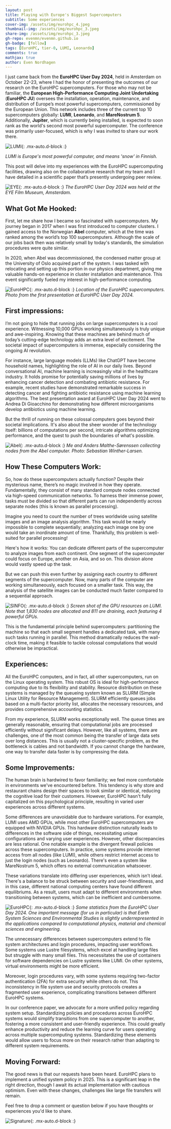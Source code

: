 ```yaml
---
layout: post
title: Playing with Europe's Biggest Supercomputers
subtitle: Some experiences 
cover-img: /assets/img/eurohpc_4.jpeg
thumbnail-img: /assets/img/eurohpc_3.jpeg
share-img: /assets/img/eurohpc_3.jpeg
gh-repo: evenmn/evenmn.github.io
gh-badge: [follow]
tags: [EuroHPC, tier-0, LUMI, Leonardo]
comments: true
mathjax: true
author: Even Nordhagen
---
```


I just came back from the **EuroHPC User Day 2024**, held in Amsterdam on October 22-23, where I had the honor of presenting the outcomes of our research on the EuroHPC supercomputers. For those who may not be familiar, the **European High-Performance Computing Joint Undertaking** (**EuroHPC JU**) oversees the installation, operation, maintenance, and distribution of Europe’s most powerful supercomputers, commissioned by the European Union. This network includes three of the current top 10 supercomputers globally: **LUMI**, **Leonardo**, and **MareNostrum 5**. Additionally, **Jupiter**, which is currently being installed, is expected to soon rank as the world's second most powerful supercomputer. The conference was primarily user-focused, which is why I was invited to share our work there.

![LUMI](/assets/img/LUMI.jpg){: .mx-auto.d-block :}

*LUMI is Europe's most powerful computer, and means 'snow' in Finnish.*

This post will delve into my experiences with the EuroHPC supercomputing facilities, drawing also on the collaborative research that my team and I have detailed in a scientific paper that’s presently undergoing peer review.

![EYE](/assets/img/EYE.jpg){: .mx-auto.d-block :}
*The EuroHPC User Day 2024 was held at the EYE Film Museum, Amsterdam.*

## What Got Me Hooked:

First, let me share how I became so fascinated with supercomputers. My journey began in 2017 when I was first introduced to computer clusters. I gained access to the Norwegian **Abel** computer, which at the time was ranked among the world’s top 100 supercomputers. Although the scale of our jobs back then was relatively small by today's standards, the simulation procedures were quite similar.

In 2020, when Abel was decommissioned, the condensed matter group at the University of Oslo acquired part of the system. I was tasked with relocating and setting up this portion in our physics department, giving me valuable hands-on experience in cluster installation and maintenance. This event significantly fueled my interest in high-performance computing.

![EuroHPC](/assets/img/eurohpc.jpeg){: .mx-auto.d-block :}
*Location of the EuroHPC supercomputers. Photo from the first presentation at EuroHPC User Day 2024.*

## First impressions:

I’m not going to hide that running jobs on large supercomputers is a cool experience. Witnessing 10,000 GPUs working simultaneously is truly unique and awe-inspiring. Knowing that these machines are behind much of today’s cutting-edge technology adds an extra level of excitement. The societal impact of supercomputers is immense, especially considering the ongoing AI revolution.

For instance, large language models (LLMs) like ChatGPT have become household names, highlighting the role of AI in our daily lives. Beyond conversational AI, machine learning is increasingly vital in the healthcare industry. It holds promise for potentially saving millions of lives by enhancing cancer detection and combating antibiotic resistance. For example, recent studies have demonstrated remarkable success in detecting cancer and fighting antibiotic resistance using machine learning algorithms. The best presentation award at EuroHPC User Day 2024 went to Andrea Di Gioacchino for demonstrating how different microorganisms develop antibiotics using machine learning.

But the thrill of running on these colossal computers goes beyond their societal implications. It's also about the sheer wonder of the technology itself: billions of computations per second, intricate algorithms optimizing performance, and the quest to push the boundaries of what's possible.

![Abel](/assets/img/abel.png){: .mx-auto.d-block :}
*Me and Anders Malthe-Sørenssen collecting nodes from the Abel computer. Photo: Sebastian Winther-Larsen.*

## How These Computers Work:

So, how do these supercomputers actually function? Despite their mysterious name, there’s no magic involved in how they operate. Fundamentally, they consist of many standard compute nodes connected via high-speed communication networks. To harness their immense power, tasks must be divided so that different parts can run independently across separate nodes (this is known as parallel processing). 

Imagine you need to count the number of trees worldwide using satellite images and an image analysis algorithm. This task would be nearly impossible to complete sequentially; analyzing each image one by one would take an inordinate amount of time. Thankfully, this problem is well-suited for parallel processing!

Here's how it works: You can dedicate different parts of the supercomputer to analyze images from each continent. One segment of the supercomputer could focus on Europe, another on Asia, and so on. This division alone would vastly speed up the task.

But we can push this even further by assigning each country to different segments of the supercomputer. Now, many parts of the computer are working simultaneously, each focused on a smaller task. This way, the analysis of the satellite images can be conducted much faster compared to a sequential approach.

![SINFO](/assets/img/lumi_sinfo.png){: .mx-auto.d-block :}
*Screen shot of the GPU resources on LUMI. Note that 1,830 nodes are allocated and 811 are draining, each featuring 4 powerful GPUs.*

This is the fundamental principle behind supercomputers: partitioning the machine so that each small segment handles a dedicated task, with many such tasks running in parallel. This method dramatically reduces the wall-clock time, making it feasible to tackle colossal computations that would otherwise be impractical.

## Experiences:

All the EuroHPC computers, and in fact, all other supercomputers, run on the Linux operating system. This robust OS is ideal for high-performance computing due to its flexibility and stability. Resource distribution on these systems is managed by the queueing system known as SLURM (Simple Linux Utility for Resource Management). SLURM efficiently queues jobs based on a multi-factor priority list, allocates the necessary resources, and provides comprehensive accounting statistics. 

From my experience, SLURM works exceptionally well. The queue times are generally reasonable, ensuring that computational jobs are processed efficiently without significant delays. However, like all systems, there are challenges, one of the most common being the transfer of large data sets over long distances. This is usually not a cluster-specific problem, as the bottleneck is cables and not bandwidth. If you cannot change the hardware, one way to transfer data faster is by compressing the data. 

## Some Improvements:

The human brain is hardwired to favor familiarity; we feel more comfortable in environments we've encountered before. This tendency is why store and restaurant chains design their spaces to look similar or identical, reducing the cognitive load for their customers. However, EuroHPC hasn't fully capitalized on this psychological principle, resulting in varied user experiences across different systems.

Some differences are unavoidable due to hardware variations. For example, LUMI uses AMD GPUs, while most other EuroHPC supercomputers are equipped with NVIDIA GPUs. This hardware distinction naturally leads to differences in the software side of things, necessitating unique configurations and varying user experiences. However, other discrepancies are less rational. One notable example is the divergent firewall policies across these supercomputers. In practice, some systems provide internet access from all nodes (like LUMI), while others restrict internet access to just the login nodes (such as Leonardo). There's even a system like MareNostrum 5, which offers no external communication whatsoever.

These variations translate into differing user experiences, which isn’t ideal. There's a balance to be struck between security and user-friendliness, and in this case, different national computing centers have found different equilibriums. As a result, users must adapt to different environments when transitioning between systems, which can be inefficient and cumbersome.

![EuroHPC](/assets/img/eurohpc_2.jpeg){: .mx-auto.d-block :}
*Some statistics from the EuroHPC User Day 2024. One important message (for us in particular) is that Earth System Sciences and Environmental Studies is slightly underrepresented in the applications compared to computational physics, material and chemical sciences and engineering.*

The unnecessary differences between supercomputers extend to file system architectures and login procedures, impacting user workflows. Some systems use Lustre filesystems, which excel at handling large files but struggle with many small files. This necessitates the use of containers for software dependencies on Lustre systems like LUMI. On other systems, virtual environments might be more efficient.

Moreover, login procedures vary, with some systems requiring two-factor authentication (2FA) for extra security while others do not. This inconsistency in file system use and security protocols creates a fragmented user experience, complicating transitions between different EuroHPC systems.

In our conference paper, we advocate for a more unified policy regarding system setup. Standardizing policies and procedures across EuroHPC systems would simplify transitions from one supercomputer to another, fostering a more consistent and user-friendly experience. This could greatly enhance productivity and reduce the learning curve for users operating across multiple supercomputing systems. Standardizing these elements would allow users to focus more on their research rather than adapting to different system requirements.


## Moving Forward:

The good news is that our requests have been heard. EuroHPC plans to implement a unified system policy in 2025. This is a significant leap in the right direction, though I await its actual implementation with cautious optimism. Even with these changes, challenges like large file transfers will remain.

Feel free to drop a comment or question below if you have thoughts or experiences you'd like to share.

![Signature](/assets/img/signature.png){: .mx-auto.d-block :}
